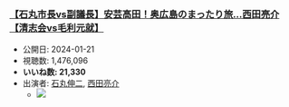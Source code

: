 ### [【石丸市長vs副議長】安芸高田！奥広島のまったり旅…西田亮介【清志会vs毛利元就】](https://www.youtube.com/watch?v=qMR_6XOPwvY)
-   公開日: 2024-01-21
-   視聴数: 1,476,096
-   **いいね数: 21,330**
-   出演者: [石丸伸二](/rehacq_fan/people/石丸伸二 "wikilink"), [西田亮介](/rehacq_fan/people/西田亮介 "wikilink")
    - [![](https://img.youtube.com/vi/qMR_6XOPwvY/hqdefault.jpg)](https://www.youtube.com/watch?v=qMR_6XOPwvY)
